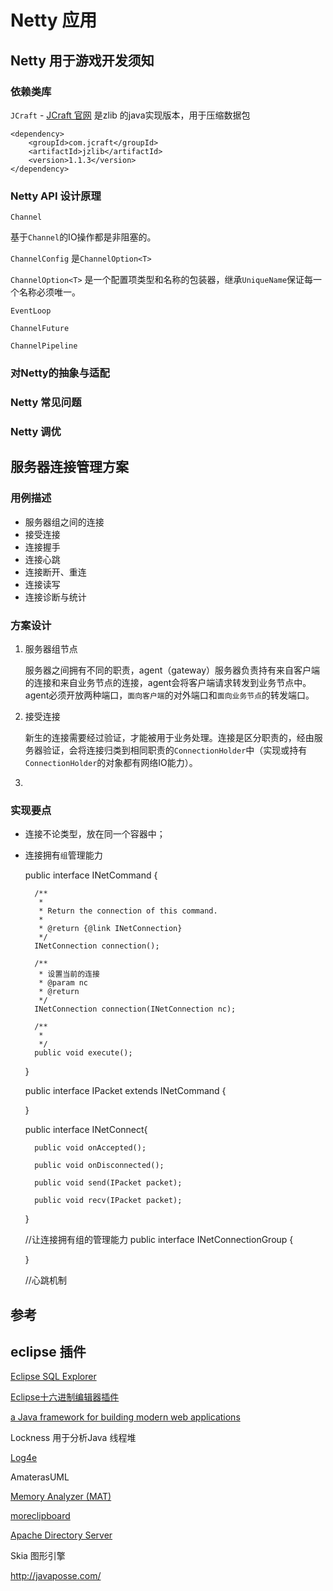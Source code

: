 Netty 应用
==========

## Netty 用于游戏开发须知
### 依赖类库

`JCraft` - [JCraft 官网](http://www.jcraft.com/jzlib/) 是zlib 的java实现版本，用于压缩数据包

	<dependency>
		<groupId>com.jcraft</groupId>
		<artifactId>jzlib</artifactId>
		<version>1.1.3</version>
	</dependency>


            

### Netty API 设计原理

`Channel`

基于`Channel`的IO操作都是非阻塞的。


`ChannelConfig` 是`ChannelOption<T>`

`ChannelOption<T>` 是一个配置项类型和名称的包装器，继承`UniqueName`保证每一个名称必须唯一。

`EventLoop`

`ChannelFuture`

`ChannelPipeline`





### 对Netty的抽象与适配

### Netty 常见问题

### Netty 调优


## 服务器连接管理方案

### 用例描述

- 服务器组之间的连接
- 接受连接
- 连接握手
- 连接心跳
- 连接断开、重连
- 连接读写
- 连接诊断与统计


### 方案设计

1. 服务器组节点

	服务器之间拥有不同的职责，agent（gateway）服务器负责持有来自客户端的连接和来自业务节点的连接，agent会将客户端请求转发到业务节点中。agent必须开放两种端口，`面向客户端`的对外端口和`面向业务节点`的转发端口。
	
	

2. 接受连接

	新生的连接需要经过验证，才能被用于业务处理。连接是区分职责的，经由服务器验证，会将连接归类到相同职责的`ConnectionHolder`中（实现或持有`ConnectionHolder`的对象都有网络IO能力）。
	
3. 

### 实现要点


- 连接不论类型，放在同一个容器中；
- 连接拥有`组`管理能力


	public interface INetCommand {

		/**
		 * 
		 * Return the connection of this command.
		 * 
		 * @return {@link INetConnection}
		 */
		INetConnection connection();
		
		/**
		 * 设置当前的连接
		 * @param nc
		 * @return
		 */
		INetConnection connection(INetConnection nc);
		
		/**
		 * 
		 */
		public void execute();
		
	}

	public interface IPacket extends INetCommand {

	
	}

	public interface INetConnect{

		public void onAccepted();
		
		public void onDisconnected();
		
		public void send(IPacket packet);
		
		public void recv(IPacket packet);

	}

	//让连接拥有组的管理能力
	public interface INetConnectionGroup {

	
	}

	//心跳机制


## 参考


## eclipse 插件


[Eclipse SQL Explorer](http://eclipsesql.sourceforge.net/)


[Eclipse十六进制编辑器插件](http://ehep.sourceforge.net/)

[ a Java framework for building modern web applications](https://vaadin.com/home)


Lockness 用于分析Java 线程堆


[Log4e](http://log4e.jayefem.de/ "Log4e")


AmaterasUML


[Memory Analyzer (MAT)](http://www.eclipse.org/mat/ "Memory Analyzer (MAT)")



[moreclipboard](http://moreclipboard.sourceforge.net/)



[Apache Directory Server](http://directory.apache.org/)



Skia 图形引擎

http://javaposse.com/

